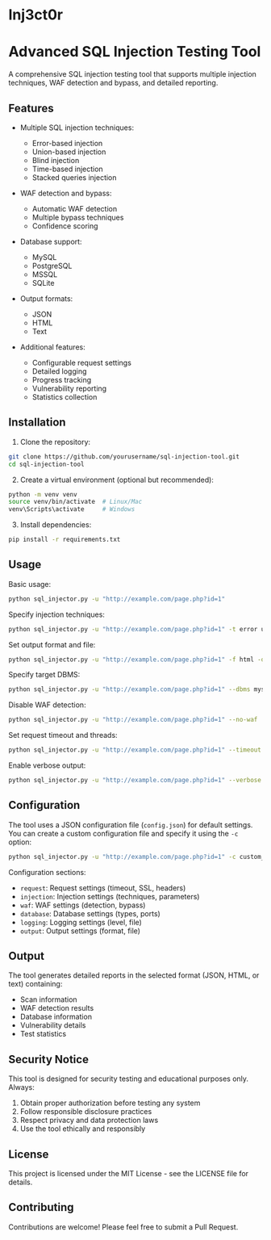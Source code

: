 # Inj3ct0r

# Advanced SQL Injection Testing Tool

A comprehensive SQL injection testing tool that supports multiple injection techniques, WAF detection and bypass, and detailed reporting.

## Features

- Multiple SQL injection techniques:
  - Error-based injection
  - Union-based injection
  - Blind injection
  - Time-based injection
  - Stacked queries injection

- WAF detection and bypass:
  - Automatic WAF detection
  - Multiple bypass techniques
  - Confidence scoring

- Database support:
  - MySQL
  - PostgreSQL
  - MSSQL
  - SQLite

- Output formats:
  - JSON
  - HTML
  - Text

- Additional features:
  - Configurable request settings
  - Detailed logging
  - Progress tracking
  - Vulnerability reporting
  - Statistics collection

## Installation

1. Clone the repository:
```bash
git clone https://github.com/yourusername/sql-injection-tool.git
cd sql-injection-tool
```

2. Create a virtual environment (optional but recommended):
```bash
python -m venv venv
source venv/bin/activate  # Linux/Mac
venv\Scripts\activate     # Windows
```

3. Install dependencies:
```bash
pip install -r requirements.txt
```

## Usage

Basic usage:
```bash
python sql_injector.py -u "http://example.com/page.php?id=1"
```

Specify injection techniques:
```bash
python sql_injector.py -u "http://example.com/page.php?id=1" -t error union blind
```

Set output format and file:
```bash
python sql_injector.py -u "http://example.com/page.php?id=1" -f html -o results.html
```

Specify target DBMS:
```bash
python sql_injector.py -u "http://example.com/page.php?id=1" --dbms mysql
```

Disable WAF detection:
```bash
python sql_injector.py -u "http://example.com/page.php?id=1" --no-waf
```

Set request timeout and threads:
```bash
python sql_injector.py -u "http://example.com/page.php?id=1" --timeout 60 --threads 20
```

Enable verbose output:
```bash
python sql_injector.py -u "http://example.com/page.php?id=1" --verbose
```

## Configuration

The tool uses a JSON configuration file (`config.json`) for default settings. You can create a custom configuration file and specify it using the `-c` option:

```bash
python sql_injector.py -u "http://example.com/page.php?id=1" -c custom_config.json
```

Configuration sections:
- `request`: Request settings (timeout, SSL, headers)
- `injection`: Injection settings (techniques, parameters)
- `waf`: WAF settings (detection, bypass)
- `database`: Database settings (types, ports)
- `logging`: Logging settings (level, file)
- `output`: Output settings (format, file)

## Output

The tool generates detailed reports in the selected format (JSON, HTML, or text) containing:
- Scan information
- WAF detection results
- Database information
- Vulnerability details
- Test statistics

## Security Notice

This tool is designed for security testing and educational purposes only. Always:
1. Obtain proper authorization before testing any system
2. Follow responsible disclosure practices
3. Respect privacy and data protection laws
4. Use the tool ethically and responsibly

## License

This project is licensed under the MIT License - see the LICENSE file for details.

## Contributing

Contributions are welcome! Please feel free to submit a Pull Request. 
